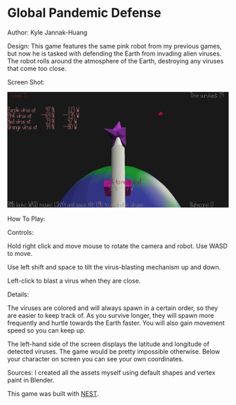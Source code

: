 # Global Pandemic Defense

Author: Kyle Jannak-Huang

Design: This game features the same pink robot from my previous games, but now he is tasked with defending the Earth from invading alien viruses.
The robot rolls around the atmosphere of the Earth, destroying any viruses that come too close.

Screen Shot:

![Screen Shot](screenshot.png)

How To Play:

Controls:

Hold right click and move mouse to rotate the camera and robot. Use WASD to move.

Use left shift and space to tilt the virus-blasting mechanism up and down.

Left-click to blast a virus when they are close.

Details:

The viruses are colored and will always spawn in a certain order, so they are easier to keep track of. As you survive longer, they will spawn more frequently and hurtle towards the Earth faster.
You will also gain movement speed so you can keep up.

The left-hand side of the screen displays the latitude and longitude of detected viruses. The game would be pretty impossible otherwise. Below your character on screen you can see your own coordinates.

Sources: I created all the assets myself using default shapes and vertex paint in Blender.

This game was built with [NEST](NEST.md).

